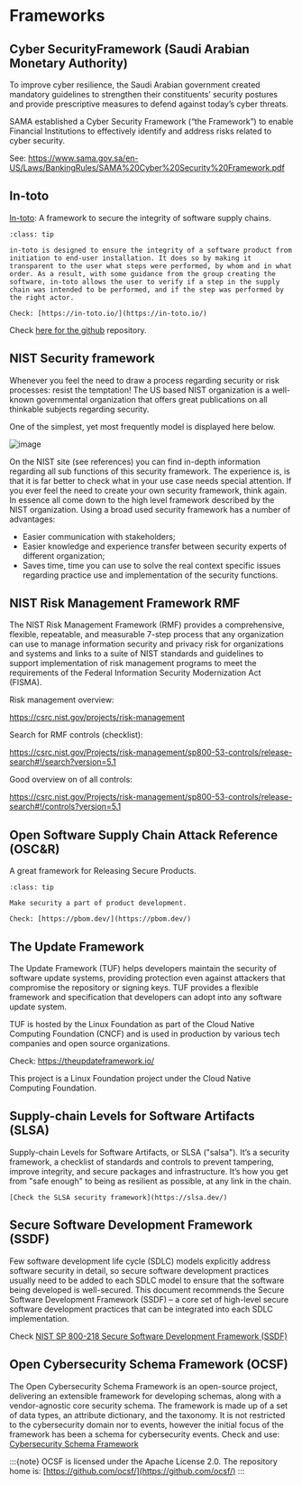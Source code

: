 # Frameworks

## Cyber SecurityFramework (Saudi Arabian Monetary Authority)

To improve cyber resilience, the Saudi Arabian government created mandatory guidelines to strengthen their constituents’ security postures and provide prescriptive measures to defend against today’s cyber threats.

SAMA  established a Cyber Security Framework (“the Framework”) to enable Financial  Institutions to effectively identify and address risks related to cyber security.

See: https://www.sama.gov.sa/en-US/Laws/BankingRules/SAMA%20Cyber%20Security%20Framework.pdf 

## In-toto

[In-toto](https://in-toto.io/): A framework to secure the integrity of software supply chains.


```{admonition} What is in-toto?
:class: tip 

in-toto is designed to ensure the integrity of a software product from initiation to end-user installation. It does so by making it transparent to the user what steps were performed, by whom and in what order. As a result, with some guidance from the group creating the software, in-toto allows the user to verify if a step in the supply chain was intended to be performed, and if the step was performed by the right actor.

Check: [https://in-toto.io/](https://in-toto.io/)

```

Check [here for the github](https://github.com/in-toto/in-toto) repository.


## NIST Security framework

Whenever you feel the need to draw a process regarding security or risk
processes: resist the temptation! The US based NIST organization is a
well-known governmental organization that offers great publications on
all thinkable subjects regarding security.

One of the simplest, yet most frequently model is displayed here below.

![image](../images/nist.png)

On the NIST site (see references) you can find in-depth information
regarding all sub functions of this security framework. The experience
is, is that it is far better to check what in your use case needs
special attention. If you ever feel the need to create your own security
framework, think again. In essence all come down to the high level
framework described by the NIST organization. Using a broad used
security framework has a number of advantages:

-   Easier communication with stakeholders;
-   Easier knowledge and experience transfer between security experts of
    different organization;
-   Saves time, time you can use to solve the real context specific
    issues regarding practice use and implementation of the security
    functions.


## NIST Risk Management Framework RMF

The NIST Risk Management Framework (RMF) provides a comprehensive, flexible, repeatable, and measurable 7-step process that any organization can use to manage information security and privacy risk for organizations and systems and links to a suite of NIST standards and guidelines to support implementation of risk management programs to meet the requirements of the Federal Information Security Modernization Act (FISMA).  


Risk management overview:

https://csrc.nist.gov/projects/risk-management 

Search for RMF controls (checklist):

https://csrc.nist.gov/Projects/risk-management/sp800-53-controls/release-search#!/search?version=5.1 


Good overview on of all controls:

https://csrc.nist.gov/Projects/risk-management/sp800-53-controls/release-search#!/controls?version=5.1 

## Open Software Supply Chain Attack Reference (OSC&R)

A great framework for Releasing Secure Products. 

```{admonition} Open Software Supply Chain Attack Reference (OSC&R)
:class: tip 

Make security a part of product development.

Check: [https://pbom.dev/](https://pbom.dev/)
```



## The Update Framework

The Update Framework (TUF) helps developers maintain the security of software update systems, providing protection even against attackers that compromise the repository or signing keys. TUF provides a flexible framework and specification that developers can adopt into any software update system.

TUF is hosted by the Linux Foundation as part of the Cloud Native Computing Foundation (CNCF) and is used in production by various tech companies and open source organizations. 

Check: https://theupdateframework.io/ 

This project is a Linux Foundation project under the Cloud Native Computing Foundation.

## Supply-chain Levels for Software Artifacts (SLSA)


Supply-chain Levels for Software Artifacts, or SLSA ("salsa"). It’s a security framework, a checklist of standards and controls to prevent tampering, improve integrity, and secure packages and infrastructure. It’s how you get from "safe enough" to being as resilient as possible, at any link in the chain.


```{hint} More information: 
[Check the SLSA security framework](https://slsa.dev/)

``` 

## Secure Software Development Framework (SSDF)

Few software development life cycle (SDLC) models explicitly address software security in detail, so secure software development practices usually need to be added to each SDLC model to ensure that the software being developed is well-secured. This document recommends the Secure Software Development Framework (SSDF) – a core set of high-level secure software development practices that can be integrated into each SDLC implementation. 

Check [ NIST SP 800-218 Secure Software Development Framework (SSDF)](https://csrc.nist.gov/pubs/sp/800/218/final)

## Open Cybersecurity Schema Framework (OCSF)

The Open Cybersecurity Schema Framework is an open-source project, delivering an extensible framework for developing schemas, along with a vendor-agnostic core security schema.
The framework is made up of a set of data types, an attribute dictionary, and the taxonomy. It is not restricted to the cybersecurity domain nor to events, however the initial focus of the framework has been a schema for cybersecurity events. 
Check and use: [Cybersecurity Schema Framework](https://schema.ocsf.io/)

:::{note}
OCSF is licensed under the Apache License 2.0. The repository home is: [https://github.com/ocsf/](https://github.com/ocsf/)
:::
